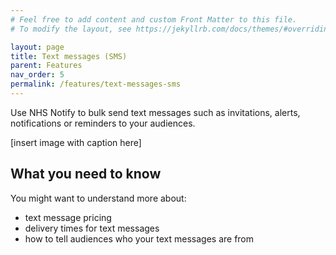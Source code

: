 ```yaml
---
# Feel free to add content and custom Front Matter to this file.
# To modify the layout, see https://jekyllrb.com/docs/themes/#overriding-theme-defaults

layout: page
title: Text messages (SMS)
parent: Features
nav_order: 5
permalink: /features/text-messages-sms
---
```


Use NHS Notify to bulk send text messages such as invitations, alerts, notifications or reminders to your audiences.

[insert image with caption here]

## What you need to know

You might want to understand more about:

- text message pricing
- delivery times for text messages
- how to tell audiences who your text messages are from
